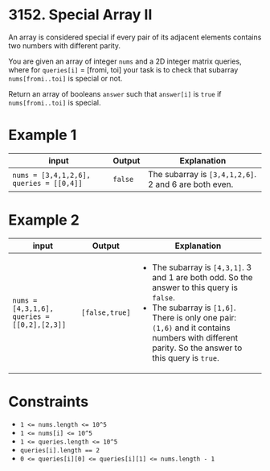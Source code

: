# 3152. Special Array II

An array is considered special if every pair of its adjacent elements contains two numbers with different parity.

You are given an array of integer `nums` and a 2D integer matrix queries, where for `queries[i]` = [fromi, toi] your task is to check that
subarray `nums[fromi..toi]` is special or not.

Return an array of booleans `answer` such that `answer[i]` is `true` if `nums[fromi..toi]` is special.

# Example 1

| input                                   | Output  | Explanation                                           |
|-----------------------------------------|---------|-------------------------------------------------------|
| `nums = [3,4,1,2,6], queries = [[0,4]]` | `false` | The subarray is `[3,4,1,2,6]`. 2 and 6 are both even. |

# Example 2

| input                                       | Output         | Explanation                                                                                                                                                                                                                                                       |
|---------------------------------------------|----------------|-------------------------------------------------------------------------------------------------------------------------------------------------------------------------------------------------------------------------------------------------------------------|
| `nums = [4,3,1,6], queries = [[0,2],[2,3]]` | `[false,true]` | <ul><li>The subarray is `[4,3,1]`. 3 and 1 are both odd. So the answer to this query is `false`.</li><li>The subarray is `[1,6]`. There is only one pair: `(1,6)` and it contains numbers with different parity. So the answer to this query is `true`.</li></ul> |

# Constraints

- `1 <= nums.length <= 10^5`
- `1 <= nums[i] <= 10^5`
- `1 <= queries.length <= 10^5`
- `queries[i].length == 2`
- `0 <= queries[i][0] <= queries[i][1] <= nums.length - 1`